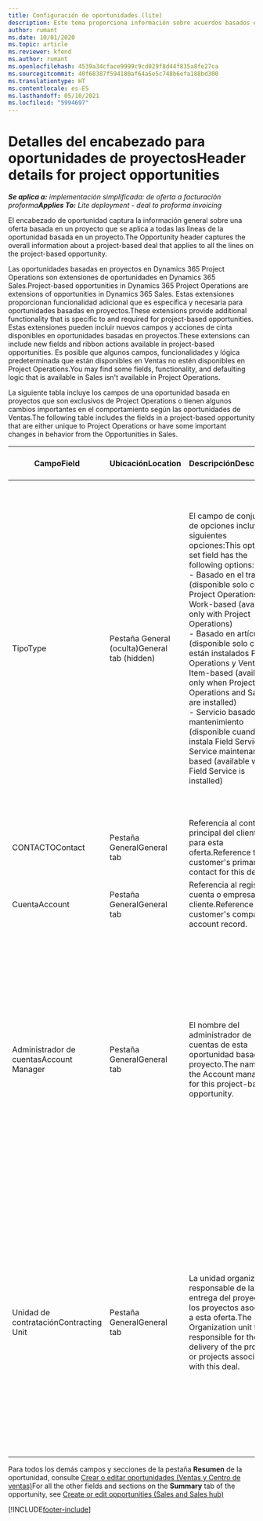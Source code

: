 ```yaml
---
title: Configuración de oportunidades (lite)
description: Este tema proporciona información sobre acuerdos basados en proyectos y líneas de oportunidades basadas en proyectos.
author: rumant
ms.date: 10/01/2020
ms.topic: article
ms.reviewer: kfend
ms.author: rumant
ms.openlocfilehash: 4539a34cface9999c9cd029f8d44f835a8fe27ca
ms.sourcegitcommit: 40f68387f594180af64a5e5c748b6efa188bd300
ms.translationtype: HT
ms.contentlocale: es-ES
ms.lasthandoff: 05/10/2021
ms.locfileid: "5994697"
---
```

# <a name="header-details-for-project-opportunities"></a><span data-ttu-id="9258f-103">Detalles del encabezado para oportunidades de proyectos</span><span class="sxs-lookup"><span data-stu-id="9258f-103">Header details for project opportunities</span></span>

<span data-ttu-id="9258f-104">_**Se aplica a:** implementación simplificada: de oferta a facturación proforma_</span><span class="sxs-lookup"><span data-stu-id="9258f-104">_**Applies To:** Lite deployment - deal to proforma invoicing_</span></span>

<span data-ttu-id="9258f-105">El encabezado de oportunidad captura la información general sobre una oferta basada en un proyecto que se aplica a todas las líneas de la oportunidad basada en un proyecto.</span><span class="sxs-lookup"><span data-stu-id="9258f-105">The Opportunity header captures the overall information about a project-based deal that applies to all the lines on the project-based opportunity.</span></span>

<span data-ttu-id="9258f-106">Las oportunidades basadas en proyectos en Dynamics 365 Project Operations son extensiones de oportunidades en Dynamics 365 Sales.</span><span class="sxs-lookup"><span data-stu-id="9258f-106">Project-based opportunities in Dynamics 365 Project Operations are extensions of opportunities in Dynamics 365 Sales.</span></span> <span data-ttu-id="9258f-107">Estas extensiones proporcionan funcionalidad adicional que es específica y necesaria para oportunidades basadas en proyectos.</span><span class="sxs-lookup"><span data-stu-id="9258f-107">These extensions provide additional functionality that is specific to and required for project-based opportunities.</span></span> <span data-ttu-id="9258f-108">Estas extensiones pueden incluir nuevos campos y acciones de cinta disponibles en oportunidades basadas en proyectos.</span><span class="sxs-lookup"><span data-stu-id="9258f-108">These extensions can include new fields and ribbon actions available in project-based opportunities.</span></span> <span data-ttu-id="9258f-109">Es posible que algunos campos, funcionalidades y lógica predeterminada que están disponibles en Ventas no estén disponibles en Project Operations.</span><span class="sxs-lookup"><span data-stu-id="9258f-109">You may find some fields, functionality, and defaulting logic that is available in Sales isn't available in Project Operations.</span></span>

<span data-ttu-id="9258f-110">La siguiente tabla incluye los campos de una oportunidad basada en proyectos que son exclusivos de Project Operations o tienen algunos cambios importantes en el comportamiento según las oportunidades de Ventas.</span><span class="sxs-lookup"><span data-stu-id="9258f-110">The following table includes the fields in a project-based opportunity that are either unique to Project Operations or have some important changes in behavior from the Opportunities in Sales.</span></span>

| <span data-ttu-id="9258f-111">**Campo**</span><span class="sxs-lookup"><span data-stu-id="9258f-111">**Field**</span></span> | <span data-ttu-id="9258f-112">**Ubicación**</span><span class="sxs-lookup"><span data-stu-id="9258f-112">**Location**</span></span> | <span data-ttu-id="9258f-113">**Descripción**</span><span class="sxs-lookup"><span data-stu-id="9258f-113">**Description**</span></span> | <span data-ttu-id="9258f-114">**Impacto posterior**</span><span class="sxs-lookup"><span data-stu-id="9258f-114">**Downstream impact**</span></span> |
| --- | --- | --- | --- |
| <span data-ttu-id="9258f-115">Tipo</span><span class="sxs-lookup"><span data-stu-id="9258f-115">Type</span></span> | <span data-ttu-id="9258f-116">Pestaña General (oculta)</span><span class="sxs-lookup"><span data-stu-id="9258f-116">General tab (hidden)</span></span> | <span data-ttu-id="9258f-117">El campo de conjunto de opciones incluye las siguientes opciones:</span><span class="sxs-lookup"><span data-stu-id="9258f-117">This option set field has the following options:</span></span></br><span data-ttu-id="9258f-118">- Basado en el trabajo (disponible solo con Project Operations)</span><span class="sxs-lookup"><span data-stu-id="9258f-118">- Work-based (available only with Project Operations)</span></span></br><span data-ttu-id="9258f-119">- Basado en artículo (disponible solo cuando están instalados Project Operations y Ventas)</span><span class="sxs-lookup"><span data-stu-id="9258f-119">- Item-based (available only when Project Operations and Sales are installed)</span></span></br><span data-ttu-id="9258f-120">- Servicio basado en mantenimiento (disponible cuando se instala Field Service)</span><span class="sxs-lookup"><span data-stu-id="9258f-120">- Service maintenance-based (available when Field Service is installed)</span></span> | <span data-ttu-id="9258f-121">Cuando utiliza Project Operations, este valor de campo se establece automáticamente en **Basado en el trabajo** que clasifica la oportunidad como basada en proyecto.</span><span class="sxs-lookup"><span data-stu-id="9258f-121">When you use Project Operations, this field value is automatically set to **Work-based** which classifies the Opportunity as project-based.</span></span> <span data-ttu-id="9258f-122">Una oportunidad debe estar basada en proyecto para habilitar todas las extensiones y funcionalidades específicas del proyecto en el proceso de ventas posterior de esta oferta.</span><span class="sxs-lookup"><span data-stu-id="9258f-122">An Opportunity should be project-based to enable all project-specific extensions and functionality in the downstream sales process for this deal.</span></span> |
| <span data-ttu-id="9258f-123">CONTACTO</span><span class="sxs-lookup"><span data-stu-id="9258f-123">Contact</span></span> | <span data-ttu-id="9258f-124">Pestaña General</span><span class="sxs-lookup"><span data-stu-id="9258f-124">General tab</span></span> | <span data-ttu-id="9258f-125">Referencia al contacto principal del cliente para esta oferta.</span><span class="sxs-lookup"><span data-stu-id="9258f-125">Reference to the customer's primary contact for this deal.</span></span> | |
| <span data-ttu-id="9258f-126">Cuenta</span><span class="sxs-lookup"><span data-stu-id="9258f-126">Account</span></span> | <span data-ttu-id="9258f-127">Pestaña General</span><span class="sxs-lookup"><span data-stu-id="9258f-127">General tab</span></span> | <span data-ttu-id="9258f-128">Referencia al registro de cuenta o empresa del cliente.</span><span class="sxs-lookup"><span data-stu-id="9258f-128">Reference to the customer's company or account record.</span></span> | |
| <span data-ttu-id="9258f-129">Administrador de cuentas</span><span class="sxs-lookup"><span data-stu-id="9258f-129">Account Manager</span></span> | <span data-ttu-id="9258f-130">Pestaña General</span><span class="sxs-lookup"><span data-stu-id="9258f-130">General tab</span></span> | <span data-ttu-id="9258f-131">El nombre del administrador de cuentas de esta oportunidad basada en proyecto.</span><span class="sxs-lookup"><span data-stu-id="9258f-131">The name of the Account manager for this project-based opportunity.</span></span> | <span data-ttu-id="9258f-132">El administrador de cuentas es responsable de gestionar la relación con el cliente hasta la finalización de este proyecto.</span><span class="sxs-lookup"><span data-stu-id="9258f-132">The Account manager is responsible for managing the relationship with the customer through the completion of this project.</span></span> <span data-ttu-id="9258f-133">Según el registro de recursos contables vinculado al administrador de la cuenta, la unidad de contratación está predeterminada.</span><span class="sxs-lookup"><span data-stu-id="9258f-133">Based on the bookable resource record tied to the Account manager, the contracting unit is defaulted.</span></span> |
| <span data-ttu-id="9258f-134">Unidad de contratación</span><span class="sxs-lookup"><span data-stu-id="9258f-134">Contracting Unit</span></span> | <span data-ttu-id="9258f-135">Pestaña General</span><span class="sxs-lookup"><span data-stu-id="9258f-135">General tab</span></span> | <span data-ttu-id="9258f-136">La unidad organizativa responsable de la entrega del proyecto o los proyectos asociados a esta oferta.</span><span class="sxs-lookup"><span data-stu-id="9258f-136">The Organization unit that is responsible for the delivery of the project or projects associated with this deal.</span></span> | <span data-ttu-id="9258f-137">La unidad de contratación es la división de la empresa que completará el proyecto o los proyectos una vez cerrada la oferta.</span><span class="sxs-lookup"><span data-stu-id="9258f-137">The contracting unit is the division of the company that will complete the project(s) after the deal is closed.</span></span> <span data-ttu-id="9258f-138">Cada unidad de contratación tiene una moneda, y esta moneda se utiliza para informar los costes estimados y reales incurridos durante el proyecto.</span><span class="sxs-lookup"><span data-stu-id="9258f-138">Every contracting unit has a currency, and this currency is used to report estimated and actual costs incurred during the project.</span></span> |

<span data-ttu-id="9258f-139">Para todos los demás campos y secciones de la pestaña **Resumen** de la oportunidad, consulte [Crear o editar oportunidades (Ventas y Centro de ventas)](/dynamics365/sales-enterprise/create-edit-opportunity-sales)</span><span class="sxs-lookup"><span data-stu-id="9258f-139">For all the other fields and sections on the **Summary** tab of the opportunity, see [Create or edit opportunities (Sales and Sales hub)](/dynamics365/sales-enterprise/create-edit-opportunity-sales)</span></span>


[!INCLUDE[footer-include](../../includes/footer-banner.md)]
